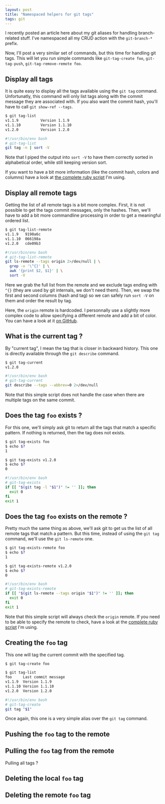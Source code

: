 ```yaml
---
layout: post
title: "Namespaced helpers for git tags"
tags: git
---
```


I recently posted an article here about my git aliases for handling
branch-related stuff. I've namespaced all my CRUD action with the
`git-branch-*` prefix.

Now, I'll post a very similar set of commands, but this time for handling git
tags. This will let you run simple commands like `git-tag-create foo`,
`git-tag-push`, `git-tag-remove-remote foo`.

## Display all tags

It is quite easy to display all the tags available using the `git tag` command.
Unfortunatly, this command will only list tags along with the commit message
they are associated with. If you also want the commit hash, you'll have to call
`git show-ref --tags`.

```sh
$ git tag-list
v1.1.9          Version 1.1.9
v1.1.10         Version 1.1.10
v1.2.0          Version 1.2.0
```

```sh
#!/usr/bin/env bash
# git-tag-list
git tag -n | sort -V
```

Note that I piped the output into `sort -V` to have them correctly sorted in
alphabetical order, while still keeping version sort.

If you want to have a bit more information (like the commit hash, colors and
columns) have a look at [the complete ruby script][1] I'm using.

## Display all remote tags

Getting the list of all remote tags is a bit more complex. First, it is not
possible to get the tags commit messages, only the hashes. Then, we'll have to
add a bit more commandline processing in order to get a meaningful ordered
list.

```sh
$ git tag-list-remote
v1.1.9   9190a6c
v1.1.10  066198a
v1.2.0   cde09b3
```

```sh
#!/usr/bin/env bash
# git-tag-list-remote
git ls-remote --tags origin 2>/dev/null | \
  grep -v '\^{}' | \
  awk '{print $2, $1}' | \
  sort -V
```

Here we grab the full list from the remote and we exclude tags ending with `^{}`
(they are used by git internals, we don't need them). Then, we swap the first
and second columns (hash and tag) so we can safely run `sort -V` on them and
order the result by tag.

Here, the `origin` remote is hardcoded. I personnally use a slightly more
complex code to allow specifying a different remote and add a bit of color. You
can have a look at it [on GitHub][2].

## What is the current tag ?

By "current tag", I mean the tag that is closer in backward history. This one
is directly available through the `git describe` command.

```sh
$ git tag-current
v1.2.0
```

```sh
#!/usr/bin/env bash
# git-tag-current
git describe --tags --abbrev=0 2>/dev/null
```

Note that this simple script does not handle the case when there are multiple
tags on the same commit.

## Does the tag `foo` exists ?

For this one, we'll simply ask git to return all the tags that match a specific
pattern. If nothing is returned, then the tag does not exists.

```sh
$ git tag-exists foo
$ echo $?
1

$ git tag-exists v1.2.0
$ echo $?
0
```

```sh
#!/usr/bin/env bash
# git-tag-exists
if [[ "$(git tag -l "$1")" != '' ]]; then
  exit 0
fi
exit 1
```

## Does the tag `foo` exists on the remote ?

Pretty much the same thing as above, we'll ask git to get us the list of all
remote tags that match a pattern. But this time, instead of using the `git
tag` command, we'll use the `git ls-remote` one.

```sh
$ git tag-exists-remote foo
$ echo $?
1

$ git tag-exists-remote v1.2.0
$ echo $?
0
```

```sh
#!/usr/bin/env bash
# git-tag-exists-remote
if [[ "$(git ls-remote --tags origin "$1")" != '' ]]; then
  exit 0
fi
exit 1
```

Note that this simple script will always check the `origin` remote. If you need
to be able to specify the remote to check, have a look at the [complete ruby
script][3] I'm using.

## Creating the `foo` tag

This one will tag the current commit with the specified tag.

```sh
$ git tag-create foo

$ git tag-list
foo     Last commit message 
v1.1.9  Version 1.1.9
v1.1.10 Version 1.1.10
v1.2.0  Version 1.2.0
```

```sh
#!/usr/bin/env bash
# git-tag-create
git tag "$1"
```

Once again, this one is a very simple alias over the `git tag` command.


## Pushing the `foo` tag to the remote

## Pulling the `foo` tag from the remote
Pulling all tags ?

## Deleting the local `foo` tag

## Deleting the remote `foo` tag

[1]: https://github.com/pixelastic/oroshi/blob/master/scripts/bin/git-tag-list
[2]: https://github.com/pixelastic/oroshi/blob/master/scripts/bin/git-tag-list-remote
[3]: https://github.com/pixelastic/oroshi/blob/master/scripts/bin/git-tag-exists-remote
